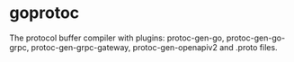 # goprotoc
The protocol buffer compiler with plugins: protoc-gen-go, protoc-gen-go-grpc, protoc-gen-grpc-gateway, protoc-gen-openapiv2 and .proto files.
